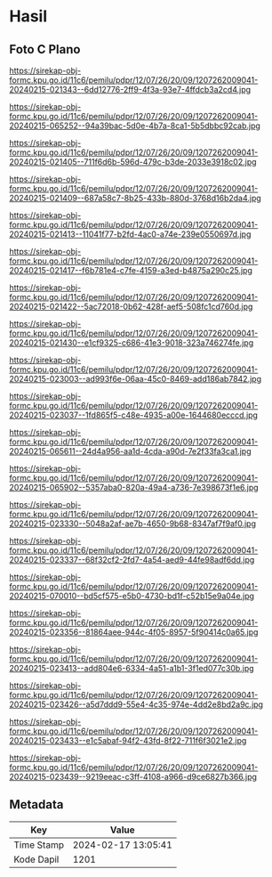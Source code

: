# Hasil

## Foto C Plano

https://sirekap-obj-formc.kpu.go.id/11c6/pemilu/pdpr/12/07/26/20/09/1207262009041-20240215-021343--6dd12776-2ff9-4f3a-93e7-4ffdcb3a2cd4.jpg

https://sirekap-obj-formc.kpu.go.id/11c6/pemilu/pdpr/12/07/26/20/09/1207262009041-20240215-065252--94a39bac-5d0e-4b7a-8ca1-5b5dbbc92cab.jpg

https://sirekap-obj-formc.kpu.go.id/11c6/pemilu/pdpr/12/07/26/20/09/1207262009041-20240215-021405--711f6d6b-596d-479c-b3de-2033e3918c02.jpg

https://sirekap-obj-formc.kpu.go.id/11c6/pemilu/pdpr/12/07/26/20/09/1207262009041-20240215-021409--687a58c7-8b25-433b-880d-3768d16b2da4.jpg

https://sirekap-obj-formc.kpu.go.id/11c6/pemilu/pdpr/12/07/26/20/09/1207262009041-20240215-021413--11041f77-b2fd-4ac0-a74e-239e0550697d.jpg

https://sirekap-obj-formc.kpu.go.id/11c6/pemilu/pdpr/12/07/26/20/09/1207262009041-20240215-021417--f6b781e4-c7fe-4159-a3ed-b4875a290c25.jpg

https://sirekap-obj-formc.kpu.go.id/11c6/pemilu/pdpr/12/07/26/20/09/1207262009041-20240215-021422--5ac72018-0b62-428f-aef5-508fc1cd760d.jpg

https://sirekap-obj-formc.kpu.go.id/11c6/pemilu/pdpr/12/07/26/20/09/1207262009041-20240215-021430--e1cf9325-c686-41e3-9018-323a746274fe.jpg

https://sirekap-obj-formc.kpu.go.id/11c6/pemilu/pdpr/12/07/26/20/09/1207262009041-20240215-023003--ad993f6e-06aa-45c0-8469-add186ab7842.jpg

https://sirekap-obj-formc.kpu.go.id/11c6/pemilu/pdpr/12/07/26/20/09/1207262009041-20240215-023037--1fd865f5-c48e-4935-a00e-1644680ecccd.jpg

https://sirekap-obj-formc.kpu.go.id/11c6/pemilu/pdpr/12/07/26/20/09/1207262009041-20240215-065611--24d4a956-aa1d-4cda-a90d-7e2f33fa3ca1.jpg

https://sirekap-obj-formc.kpu.go.id/11c6/pemilu/pdpr/12/07/26/20/09/1207262009041-20240215-065902--5357aba0-820a-49a4-a736-7e398673f1e6.jpg

https://sirekap-obj-formc.kpu.go.id/11c6/pemilu/pdpr/12/07/26/20/09/1207262009041-20240215-023330--5048a2af-ae7b-4650-9b68-8347af7f9af0.jpg

https://sirekap-obj-formc.kpu.go.id/11c6/pemilu/pdpr/12/07/26/20/09/1207262009041-20240215-023337--68f32cf2-2fd7-4a54-aed9-44fe98adf6dd.jpg

https://sirekap-obj-formc.kpu.go.id/11c6/pemilu/pdpr/12/07/26/20/09/1207262009041-20240215-070010--bd5cf575-e5b0-4730-bd1f-c52b15e9a04e.jpg

https://sirekap-obj-formc.kpu.go.id/11c6/pemilu/pdpr/12/07/26/20/09/1207262009041-20240215-023356--81864aee-944c-4f05-8957-5f90414c0a65.jpg

https://sirekap-obj-formc.kpu.go.id/11c6/pemilu/pdpr/12/07/26/20/09/1207262009041-20240215-023413--add804e6-6334-4a51-a1b1-3f1ed077c30b.jpg

https://sirekap-obj-formc.kpu.go.id/11c6/pemilu/pdpr/12/07/26/20/09/1207262009041-20240215-023426--a5d7ddd9-55e4-4c35-974e-4dd2e8bd2a9c.jpg

https://sirekap-obj-formc.kpu.go.id/11c6/pemilu/pdpr/12/07/26/20/09/1207262009041-20240215-023433--e1c5abaf-94f2-43fd-8f22-711f6f3021e2.jpg

https://sirekap-obj-formc.kpu.go.id/11c6/pemilu/pdpr/12/07/26/20/09/1207262009041-20240215-023439--9219eeac-c3ff-4108-a966-d9ce6827b366.jpg


## Metadata

| Key        | Value               |
| ---------- | ------------------- |
| Time Stamp | 2024-02-17 13:05:41 |
| Kode Dapil | 1201                |



